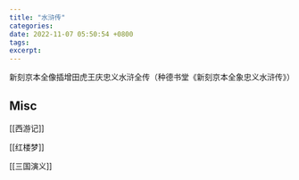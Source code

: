 ```yaml
---
title: "水浒传"
categories: 
date: 2022-11-07 05:50:54 +0800
tags: 
excerpt: 
---
```





新刻京本全像插增田虎王庆忠义水浒全传（种德书堂《新刻京本全象忠义水浒传》）



## Misc

[[西游记]]

[[红楼梦]]

[[三国演义]]


